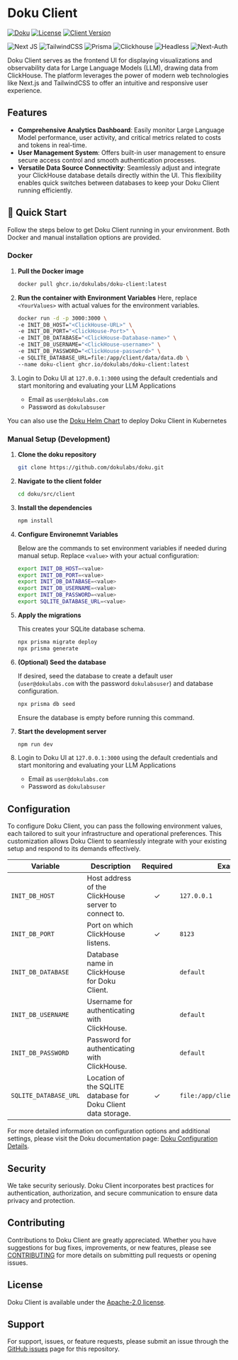 # Doku Client

[![Doku](https://img.shields.io/badge/Doku-orange)](https://github.com/dokulabs/doku)
[![License](https://img.shields.io/github/license/dokulabs/doku?label=license&logo=github&color=f80&logoColor=fff%22%20alt=%22License)](https://github.com/dokulabs/doku/blob/main/LICENSE)
[![Client Version](https://img.shields.io/github/tag/dokulabs/doku.svg?&label=Version)](https://github.com/dokulabs/doku/tags)

![Next JS](https://img.shields.io/badge/Next-black?style=for-the-badge&logo=next.js&logoColor=white) 
![TailwindCSS](https://img.shields.io/badge/tailwindcss-%2338B2AC.svg?style=for-the-badge&logo=tailwind-css&logoColor=white) 
![Prisma](https://img.shields.io/badge/Prisma-3982CE?style=for-the-badge&logo=Prisma&logoColor=white) 
![Clickhouse](https://img.shields.io/badge/clickhouse-faff69?style=for-the-badge&logo=clickhouse)
![Headless](https://img.shields.io/badge/headlessui-6dc0fd?style=for-the-badge&logo=headlessui)
![Next-Auth](https://img.shields.io/badge/next-auth-2cfefe?style=for-the-badge&logo=next-auth)

Doku Client serves as the frontend UI for displaying visualizations and observability data for Large Language Models (LLM), drawing data from ClickHouse. The platform leverages the power of modern web technologies like Next.js and TailwindCSS to offer an intuitive and responsive user experience.

## Features

- **Comprehensive Analytics Dashboard**: Easily monitor Large Language Model performance, user activity, and critical metrics related to costs and tokens in real-time.
- **User Management System**: Offers built-in user management to ensure secure access control and smooth authentication processes.
- **Versatile Data Source Connectivity**: Seamlessly adjust and integrate your ClickHouse database details directly within the UI. This flexibility enables quick switches between databases to keep your Doku Client running efficiently.

## 🚀 Quick Start

Follow the steps below to get Doku Client running in your environment. Both Docker and manual installation options are provided.


### Docker

1. **Pull the Docker image**
    ```bash
    docker pull ghcr.io/dokulabs/doku-client:latest
    ```

2. **Run the container with Environment Variables**
    Here, replace `<YourValues>` with actual values for the environment variables.
    ```bash
    docker run -d -p 3000:3000 \
    -e INIT_DB_HOST="<ClickHouse-URL>" \
    -e INIT_DB_PORT="<ClickHouse-Port>" \
    -e INIT_DB_DATABASE="<ClickHouse-Database-name>" \
    -e INIT_DB_USERNAME="<ClickHouse-username>" \
    -e INIT_DB_PASSWORD="<ClickHouse-password>" \
    -e SQLITE_DATABASE_URL=file:/app/client/data/data.db \
    --name doku-client ghcr.io/dokulabs/doku-client:latest
    ```

3. Login to Doku UI at `127.0.0.1:3000` using the default credentials and start monitoring and evaluating your LLM Applications
    - Email as `user@dokulabs.com`
    - Password as `dokulabsuser`

You can also use the [Doku Helm Chart](https://github.com/dokulabs/helm/tree/main/charts/doku) to deploy Doku Client in Kubernetes

### Manual Setup (Development)

1. **Clone the doku repository**
    ```sh
    git clone https://github.com/dokulabs/doku.git
    ```
2. **Navigate to the client folder**
    ```sh
    cd doku/src/client
    ```
3. **Install the dependencies**
    ```sh
    npm install
    ```
4. **Configure Environemnt Variables**

    Below are the commands to set environment variables if needed during manual setup. Replace `<value>` with your actual configuration:
    ```sh
    export INIT_DB_HOST=<value>
    export INIT_DB_PORT=<value>
    export INIT_DB_DATABASE=<value>
    export INIT_DB_USERNAME=<value>
    export INIT_DB_PASSWORD=<value>
    export SQLITE_DATABASE_URL=<value>
    ```
    
5. **Apply the migrations**
    
    This creates your SQLite database schema.
    ```sh
    npx prisma migrate deploy
    npx prisma generate
    ```
6. **(Optional) Seed the database**
    
    If desired, seed the database to create a default user (`user@dokulabs.com` with the password `dokulabsuser`) and database configuration.
    ```sh
    npx prisma db seed
    ```
    Ensure the database is empty before running this command.

7. **Start the development server**
    ```sh
    npm run dev
    ```
8. Login to Doku UI at `127.0.0.1:3000` using the default credentials and start monitoring and evaluating your LLM Applications
    - Email as `user@dokulabs.com`
    - Password as `dokulabsuser`

## Configuration

To configure Doku Client, you can pass the following environment values, each tailored to suit your infrastructure and operational preferences. This customization allows Doku Client to seamlessly integrate with your existing setup and respond to its demands effectively.


| Variable             | Description                                                                 | Required | Example                               |
|----------------------|-----------------------------------------------------------------------------|:--------:|---------------------------------------|
| `INIT_DB_HOST`       | Host address of the ClickHouse server to connect to.                        |    ✓     | `127.0.0.1`                           |
| `INIT_DB_PORT`       | Port on which ClickHouse listens.                                           |    ✓     | `8123`                                |
| `INIT_DB_DATABASE`   | Database name in ClickHouse for Doku Client.                                |          | `default`                             |
| `INIT_DB_USERNAME`   | Username for authenticating with ClickHouse.                                |          | `default`                             |
| `INIT_DB_PASSWORD`   | Password for authenticating with ClickHouse.                                |          | `default`                             |
| `SQLITE_DATABASE_URL`| Location of the SQLITE database for Doku Client data storage.               |    ✓     | `file:/app/client/data/data.db`       |

For more detailed information on configuration options and additional settings, please visit the Doku documentation page: [Doku Configuration Details](https://docs.dokulabs.com/latest/configuration).

## Security

We take security seriously. Doku Client incorporates best practices for authentication, authorization, and secure communication to ensure data privacy and protection.

## Contributing

Contributions to Doku Client are greatly appreciated. Whether you have suggestions for bug fixes, improvements, or new features, please see [CONTRIBUTING](../../CONTRIBUTING.md) for more details on submitting pull requests or opening issues.

## License

Doku Client is available under the [Apache-2.0 license](../../LICENSE).

## Support

For support, issues, or feature requests, please submit an issue through the [GitHub issues](https://github.com/dokulabs/doku/issues) page for this repository.
